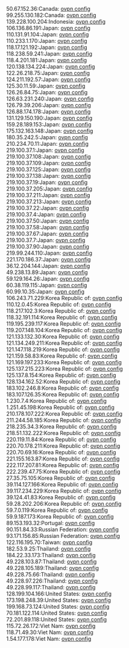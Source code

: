 50.67.152.36:Canada: [ovpn config](vpn/50_67_152_36.ovpn)  
99.255.130.182:Canada: [ovpn config](vpn/99_255_130_182.ovpn)  
139.228.100.204:Indonesia: [ovpn config](vpn/139_228_100_204.ovpn)  
106.136.86.191:Japan: [ovpn config](vpn/106_136_86_191.ovpn)  
110.131.91.104:Japan: [ovpn config](vpn/110_131_91_104.ovpn)  
110.233.1.170:Japan: [ovpn config](vpn/110_233_1_170.ovpn)  
118.17.121.192:Japan: [ovpn config](vpn/118_17_121_192.ovpn)  
118.238.59.241:Japan: [ovpn config](vpn/118_238_59_241.ovpn)  
118.4.201.181:Japan: [ovpn config](vpn/118_4_201_181.ovpn)  
120.138.134.224:Japan: [ovpn config](vpn/120_138_134_224.ovpn)  
122.26.218.75:Japan: [ovpn config](vpn/122_26_218_75.ovpn)  
124.211.192.57:Japan: [ovpn config](vpn/124_211_192_57.ovpn)  
125.30.11.59:Japan: [ovpn config](vpn/125_30_11_59.ovpn)  
126.26.84.75:Japan: [ovpn config](vpn/126_26_84_75.ovpn)  
126.63.231.240:Japan: [ovpn config](vpn/126_63_231_240.ovpn)  
126.79.39.206:Japan: [ovpn config](vpn/126_79_39_206.ovpn)  
126.88.174.178:Japan: [ovpn config](vpn/126_88_174_178.ovpn)  
131.129.150.190:Japan: [ovpn config](vpn/131_129_150_190.ovpn)  
159.28.189.153:Japan: [ovpn config](vpn/159_28_189_153.ovpn)  
175.132.163.148:Japan: [ovpn config](vpn/175_132_163_148.ovpn)  
180.35.242.5:Japan: [ovpn config](vpn/180_35_242_5.ovpn)  
210.234.70.11:Japan: [ovpn config](vpn/210_234_70_11.ovpn)  
219.100.37.1:Japan: [ovpn config](vpn/219_100_37_1.ovpn)  
219.100.37.108:Japan: [ovpn config](vpn/219_100_37_108.ovpn)  
219.100.37.109:Japan: [ovpn config](vpn/219_100_37_109.ovpn)  
219.100.37.125:Japan: [ovpn config](vpn/219_100_37_125.ovpn)  
219.100.37.138:Japan: [ovpn config](vpn/219_100_37_138.ovpn)  
219.100.37.19:Japan: [ovpn config](vpn/219_100_37_19.ovpn)  
219.100.37.205:Japan: [ovpn config](vpn/219_100_37_205.ovpn)  
219.100.37.211:Japan: [ovpn config](vpn/219_100_37_211.ovpn)  
219.100.37.213:Japan: [ovpn config](vpn/219_100_37_213.ovpn)  
219.100.37.22:Japan: [ovpn config](vpn/219_100_37_22.ovpn)  
219.100.37.4:Japan: [ovpn config](vpn/219_100_37_4.ovpn)  
219.100.37.50:Japan: [ovpn config](vpn/219_100_37_50.ovpn)  
219.100.37.58:Japan: [ovpn config](vpn/219_100_37_58.ovpn)  
219.100.37.67:Japan: [ovpn config](vpn/219_100_37_67.ovpn)  
219.100.37.7:Japan: [ovpn config](vpn/219_100_37_7.ovpn)  
219.100.37.90:Japan: [ovpn config](vpn/219_100_37_90.ovpn)  
219.99.244.110:Japan: [ovpn config](vpn/219_99_244_110.ovpn)  
221.170.186.37:Japan: [ovpn config](vpn/221_170_186_37.ovpn)  
36.12.204.144:Japan: [ovpn config](vpn/36_12_204_144.ovpn)  
49.238.13.89:Japan: [ovpn config](vpn/49_238_13_89.ovpn)  
59.129.164.26:Japan: [ovpn config](vpn/59_129_164_26.ovpn)  
60.38.119.115:Japan: [ovpn config](vpn/60_38_119_115.ovpn)  
60.99.10.35:Japan: [ovpn config](vpn/60_99_10_35.ovpn)  
106.243.71.229:Korea Republic of: [ovpn config](vpn/106_243_71_229.ovpn)  
110.12.0.45:Korea Republic of: [ovpn config](vpn/110_12_0_45.ovpn)  
118.217.102.3:Korea Republic of: [ovpn config](vpn/118_217_102_3.ovpn)  
118.32.191.114:Korea Republic of: [ovpn config](vpn/118_32_191_114.ovpn)  
119.195.239.117:Korea Republic of: [ovpn config](vpn/119_195_239_117.ovpn)  
119.207.148.104:Korea Republic of: [ovpn config](vpn/119_207_148_104.ovpn)  
121.133.132.30:Korea Republic of: [ovpn config](vpn/121_133_132_30.ovpn)  
121.134.249.211:Korea Republic of: [ovpn config](vpn/121_134_249_211.ovpn)  
121.147.118.219:Korea Republic of: [ovpn config](vpn/121_147_118_219.ovpn)  
121.159.58.83:Korea Republic of: [ovpn config](vpn/121_159_58_83.ovpn)  
121.169.197.233:Korea Republic of: [ovpn config](vpn/121_169_197_233.ovpn)  
125.137.215.223:Korea Republic of: [ovpn config](vpn/125_137_215_223.ovpn)  
125.137.8.154:Korea Republic of: [ovpn config](vpn/125_137_8_154.ovpn)  
128.134.162.52:Korea Republic of: [ovpn config](vpn/128_134_162_52.ovpn)  
183.102.246.8:Korea Republic of: [ovpn config](vpn/183_102_246_8.ovpn)  
183.107.126.35:Korea Republic of: [ovpn config](vpn/183_107_126_35.ovpn)  
1.230.7.4:Korea Republic of: [ovpn config](vpn/1_230_7_4.ovpn)  
1.251.45.198:Korea Republic of: [ovpn config](vpn/1_251_45_198.ovpn)  
210.178.107.222:Korea Republic of: [ovpn config](vpn/210_178_107_222.ovpn)  
211.244.58.185:Korea Republic of: [ovpn config](vpn/211_244_58_185.ovpn)  
218.235.34.3:Korea Republic of: [ovpn config](vpn/218_235_34_3.ovpn)  
218.51.132.222:Korea Republic of: [ovpn config](vpn/218_51_132_222.ovpn)  
220.119.11.84:Korea Republic of: [ovpn config](vpn/220_119_11_84.ovpn)  
220.70.178.211:Korea Republic of: [ovpn config](vpn/220_70_178_211.ovpn)  
220.70.69.16:Korea Republic of: [ovpn config](vpn/220_70_69_16.ovpn)  
221.155.163.87:Korea Republic of: [ovpn config](vpn/221_155_163_87.ovpn)  
222.117.207.81:Korea Republic of: [ovpn config](vpn/222_117_207_81.ovpn)  
222.239.47.75:Korea Republic of: [ovpn config](vpn/222_239_47_75.ovpn)  
27.35.75.105:Korea Republic of: [ovpn config](vpn/27_35_75_105.ovpn)  
39.114.127.166:Korea Republic of: [ovpn config](vpn/39_114_127_166.ovpn)  
39.117.234.229:Korea Republic of: [ovpn config](vpn/39_117_234_229.ovpn)  
39.124.41.83:Korea Republic of: [ovpn config](vpn/39_124_41_83.ovpn)  
59.28.202.206:Korea Republic of: [ovpn config](vpn/59_28_202_206.ovpn)  
59.7.0.119:Korea Republic of: [ovpn config](vpn/59_7_0_119.ovpn)  
59.9.187.173:Korea Republic of: [ovpn config](vpn/59_9_187_173.ovpn)  
89.153.193.32:Portugal: [ovpn config](vpn/89_153_193_32.ovpn)  
90.151.84.33:Russian Federation: [ovpn config](vpn/90_151_84_33.ovpn)  
93.171.156.85:Russian Federation: [ovpn config](vpn/93_171_156_85.ovpn)  
122.116.195.70:Taiwan: [ovpn config](vpn/122_116_195_70.ovpn)  
182.53.9.25:Thailand: [ovpn config](vpn/182_53_9_25.ovpn)  
184.22.33.173:Thailand: [ovpn config](vpn/184_22_33_173.ovpn)  
49.228.103.87:Thailand: [ovpn config](vpn/49_228_103_87.ovpn)  
49.228.105.189:Thailand: [ovpn config](vpn/49_228_105_189.ovpn)  
49.228.75.66:Thailand: [ovpn config](vpn/49_228_75_66.ovpn)  
49.228.97.226:Thailand: [ovpn config](vpn/49_228_97_226.ovpn)  
49.228.99.117:Thailand: [ovpn config](vpn/49_228_99_117.ovpn)  
128.199.104.166:United States: [ovpn config](vpn/128_199_104_166.ovpn)  
173.198.248.39:United States: [ovpn config](vpn/173_198_248_39.ovpn)  
199.168.73.124:United States: [ovpn config](vpn/199_168_73_124.ovpn)  
70.181.122.114:United States: [ovpn config](vpn/70_181_122_114.ovpn)  
72.201.89.118:United States: [ovpn config](vpn/72_201_89_118.ovpn)  
115.72.26.172:Viet Nam: [ovpn config](vpn/115_72_26_172.ovpn)  
118.71.49.30:Viet Nam: [ovpn config](vpn/118_71_49_30.ovpn)  
1.54.177.178:Viet Nam: [ovpn config](vpn/1_54_177_178.ovpn)  
